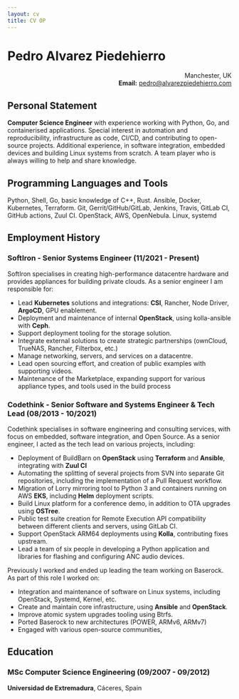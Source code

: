 ```yaml
---
layout: cv
title: CV OP
---
```


# Pedro Alvarez Piedehierro

<p style="text-align: right;">
    Manchester, UK<br>
    <strong>Email:</strong> <a href="mailto:pedro@alvarezpiedehierro.com">pedro@alvarezpiedehierro.com</a> <br>
</p>


## Personal Statement

**Computer Science Engineer** with experience working with Python, Go, and
containerised applications. Special interest in automation and reproducibility,
infrastructure as code, CI/CD, and contributing to open-source projects.
Additional experience, in software integration, embedded devices and building
Linux systems from scratch.
A team player who is always willing to help and share knowledge.

## Programming Languages and Tools

Python, Shell, Go, basic knowledge of C++, Rust. Ansible, Docker, Kubernetes,
Terraform.  Git, Gerrit/GitHub/GitLab, Jenkins, Travis, GitLab CI, GitHub
actions, Zuul CI. OpenStack, AWS, OpenNebula. Linux, systemd


## Employment History

### **SoftIron** - Senior Systems Engineer (11/2021 - Present)

SoftIron specialises in creating high-performance datacentre hardware and
provides appliances for building private clouds. As a senior engineer I am
responsible for:
- Lead **Kubernetes** solutions and integrations: **CSI**, Rancher, Node
  Driver, **ArgoCD**, GPU enablement.
- Deployment and maintenance of internal **OpenStack**, using kolla-ansible
  with **Ceph**.
- Support deployment tooling for the storage solution.
- Integrate external solutions to create strategic partnerships (ownCloud,
  TrueNAS, Rancher, Filterbox, etc.)
- Manage networking, servers, and services on a datacentre.
- Lead open sourcing effort, and creation of public examples with supporting
  videos.
- Maintenance of the Marketplace, expanding support for various appliance
  types, and tools used in the build process


### **Codethink** - Senior Software and Systems Engineer & Tech Lead (08/2013 - 10/2021)

Codethink specialises in software engineering and consulting services, with
focus on embedded, software integration, and Open Source. As a senior engineer,
I acted as the tech lead on various projects, including:
- Deployment of BuildBarn on **OpenStack** using **Terraform** and **Ansible**,
  integrating with **Zuul CI**
- Automating the splitting of several projects from SVN into separate Git
  repositories, including the implementation of a Pull Request workflow.
- Migration of Lorry mirroring tool to Python 3 and containers running on
  AWS **EKS**, including  **Helm** deployment scripts.
- Build Linux platform for a conference demo, in addition to OTA upgrades
  using **OSTree**.
- Public test suite creation for Remote Execution API compatibility between
  different clients and servers, using GitLab CI.
- Support OpenStack ARM64 deployments using **Kolla**, contributing fixes
  upstream.
- Lead a team of six people in developing a Python application and libraries
  for flashing and configuring ANC audio devices.

Previously I worked and ended up leading the team working on Baserock. As part
of this role I worked on:

- Integration and maintenance of software on Linux systems, including OpenStack,
  Systemd, Kernel, etc.
- Create and maintain core infrastructure, using **Ansible** and **OpenStack**.
- Improve atomic system upgrades tooling using Btrfs.
- Ported Baserock to new architectures (POWER, ARMv6, ARMv7)
- Engaged with various open-source communities,


## Education

### MSc Computer Science Engineering (09/2007 - 09/2012)
**Universidad de Extremadura**, Cáceres, Spain
